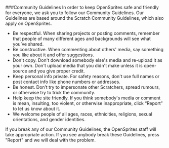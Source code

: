 ###Community Guidelines
In order to keep OpenSprites safe and friendly for everyone, we ask you to follow our Community Guidelines. Our Guidelines are based around the Scratch Community 
Guidelines, which also apply on OpenSprites.

* Be respectful. When sharing projects or posting comments, remember that people of many different ages and backgrounds will see what you’ve shared.
* Be constructive. When commenting about others' media, say something you like about it and offer suggestions.
* Don't copy. Don't download somebody else's media and re-upload it as your own. Don't upload media that you didn't make unless it is open-source and you give proper credit.
* Keep personal info private. For safety reasons, don't use full names or post contact info like phone numbers or addresses.
* Be honest. Don’t try to impersonate other Scratchers, spread rumours, or otherwise try to trick the community.
* Help keep the site friendly. If you think somebody's media or comment is mean, insulting, too violent, or otherwise inappropriate, click “Report” to let us know about it.
* We welcome people of all ages, races, ethnicities, religions, sexual orientations, and gender identities.

If you break any of our Community Guidelines, the OpenSprites staff will take appropriate action. If you see anybody break these Guidelines, press "Report" and we will deal with the problem.